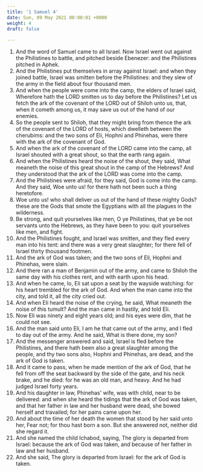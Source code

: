 ```yaml
---
title: '1 Samuel 4'
date: Sun, 09 May 2021 00:00:01 +0000
weight: 4
draft: false
  
---
```


1. And the word of Samuel came to all Israel. Now Israel went out against the Philistines to battle, and pitched beside Ebenezer: and the Philistines pitched in Aphek.
2. And the Philistines put themselves in array against Israel: and when they joined battle, Israel was smitten before the Philistines: and they slew of the army in the field about four thousand men.
3. And when the people were come into the camp, the elders of Israel said, Wherefore hath the LORD smitten us to day before the Philistines? Let us fetch the ark of the covenant of the LORD out of Shiloh unto us, that, when it cometh among us, it may save us out of the hand of our enemies.
4. So the people sent to Shiloh, that they might bring from thence the ark of the covenant of the LORD of hosts, which dwelleth between the cherubims: and the two sons of Eli, Hophni and Phinehas, were there with the ark of the covenant of God.
5. And when the ark of the covenant of the LORD came into the camp, all Israel shouted with a great shout, so that the earth rang again.
6. And when the Philistines heard the noise of the shout, they said, What meaneth the noise of this great shout in the camp of the Hebrews? And they understood that the ark of the LORD was come into the camp.
7. And the Philistines were afraid, for they said, God is come into the camp. And they said, Woe unto us! for there hath not been such a thing heretofore.
8. Woe unto us! who shall deliver us out of the hand of these mighty Gods? these are the Gods that smote the Egyptians with all the plagues in the wilderness.
9. Be strong, and quit yourselves like men, O ye Philistines, that ye be not servants unto the Hebrews, as they have been to you: quit yourselves like men, and fight.
10. And the Philistines fought, and Israel was smitten, and they fled every man into his tent: and there was a very great slaughter; for there fell of Israel thirty thousand footmen.
11. And the ark of God was taken; and the two sons of Eli, Hophni and Phinehas, were slain.
12. And there ran a man of Benjamin out of the army, and came to Shiloh the same day with his clothes rent, and with earth upon his head.
13. And when he came, lo, Eli sat upon a seat by the wayside watching: for his heart trembled for the ark of God. And when the man came into the city, and told it, all the city cried out.
14. And when Eli heard the noise of the crying, he said, What meaneth the noise of this tumult? And the man came in hastily, and told Eli.
15. Now Eli was ninety and eight years old; and his eyes were dim, that he could not see.
16. And the man said unto Eli, I am he that came out of the army, and I fled to day out of the army. And he said, What is there done, my son?
17. And the messenger answered and said, Israel is fled before the Philistines, and there hath been also a great slaughter among the people, and thy two sons also, Hophni and Phinehas, are dead, and the ark of God is taken.
18. And it came to pass, when he made mention of the ark of God, that he fell from off the seat backward by the side of the gate, and his neck brake, and he died: for he was an old man, and heavy. And he had judged Israel forty years.
19. And his daughter in law, Phinehas' wife, was with child, near to be delivered: and when she heard the tidings that the ark of God was taken, and that her father in law and her husband were dead, she bowed herself and travailed; for her pains came upon her.
20. And about the time of her death the women that stood by her said unto her, Fear not; for thou hast born a son. But she answered not, neither did she regard it.
21. And she named the child Ichabod, saying, The glory is departed from Israel: because the ark of God was taken, and because of her father in law and her husband.
22. And she said, The glory is departed from Israel: for the ark of God is taken.
